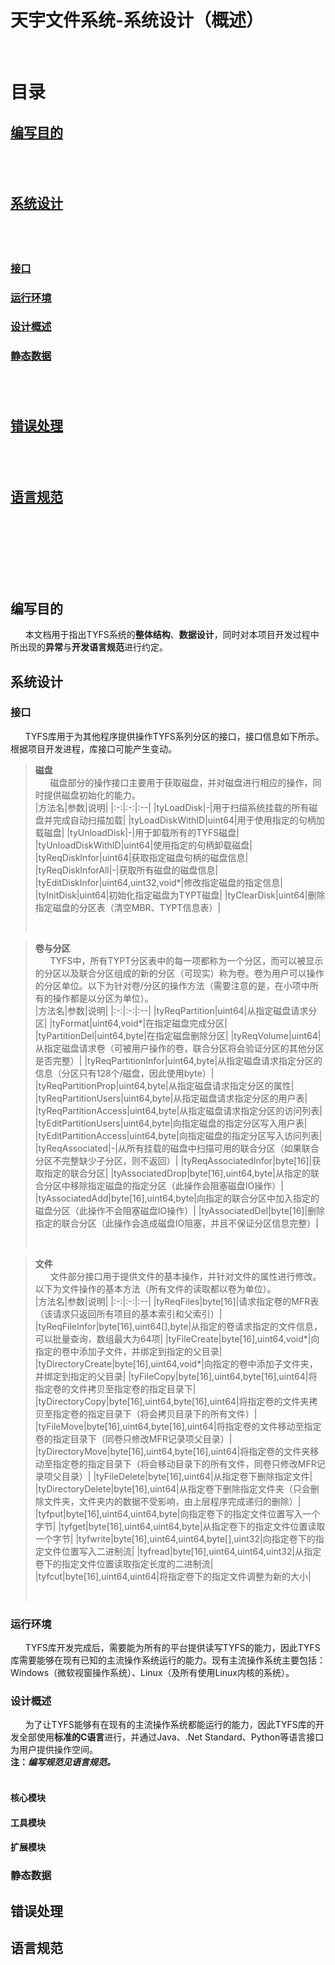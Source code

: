 # 天宇文件系统-系统设计（概述）

&nbsp;&nbsp;&nbsp;&nbsp;&nbsp;&nbsp;  

# 目录
## [编写目的](First)
## &nbsp;
## [系统设计](Second)
## &nbsp;
### [接口](Second-1)
### [运行环境](Second-2)
### [设计概述](Second-3)
### [静态数据](Second-4)
## &nbsp;
## [错误处理](Third)
## &nbsp;
## [语言规范](Forth)
&nbsp;  
&nbsp;  
&nbsp;  
&nbsp;  
&nbsp;  
&nbsp;
## <span id="First">编写目的</span>
&nbsp;&nbsp;&nbsp;&nbsp;&nbsp;&nbsp;本文档用于指出TYFS系统的**整体结构**、**数据设计**，同时对本项目开发过程中所出现的**异常**与**开发语言规范**进行约定。  

## <span id="Second">系统设计</span>
### <span id="Second-1">接口</span>
&nbsp;&nbsp;&nbsp;&nbsp;&nbsp;&nbsp;TYFS库用于为其他程序提供操作TYFS系列分区的接口，接口信息如下所示。根据项目开发进程，库接口可能产生变动。  
> **磁盘**  
&nbsp;&nbsp;&nbsp;&nbsp;&nbsp;&nbsp;磁盘部分的操作接口主要用于获取磁盘，并对磁盘进行相应的操作，同时提供磁盘初始化的能力。  
> |方法名|参数|说明|
> |:-:|:-:|:--|
> |tyLoadDisk|-|用于扫描系统挂载的所有磁盘并完成自动扫描加载|
> |tyLoadDiskWithID|uint64|用于使用指定的句柄加载磁盘|
> |tyUnloadDisk|-|用于卸载所有的TYFS磁盘|
> |tyUnloadDiskWithID|uint64|使用指定的句柄卸载磁盘|
> |tyReqDiskInfor|uint64|获取指定磁盘句柄的磁盘信息|
> |tyReqDiskInforAll|-|获取所有磁盘的磁盘信息|
> |tyEditDiskInfor|uint64,uint32,void*|修改指定磁盘的指定信息|
> |tyInitDisk|uint64|初始化指定磁盘为TYPT磁盘|
> |tyClearDisk|uint64|删除指定磁盘的分区表（清空MBR、TYPT信息表）|  
> 
> &nbsp;&nbsp;&nbsp;&nbsp;&nbsp;&nbsp;  

> **卷与分区**  
> &nbsp;&nbsp;&nbsp;&nbsp;&nbsp;&nbsp;TYFS中，所有TYPT分区表中的每一项都称为一个分区，而可以被显示的分区以及联合分区组成的新的分区（可现实）称为卷。卷为用户可以操作的分区单位。以下为针对卷/分区的操作方法（需要注意的是，在小项中所有的操作都是以分区为单位）。  
> |方法名|参数|说明|
> |:-:|:-:|:--|
> |tyReqPartition|uint64|从指定磁盘请求分区|
> |tyFormat|uint64,void*|在指定磁盘完成分区|
> |tyPartitionDel|uint64,byte|在指定磁盘删除分区|
> |tyReqVolume|uint64|从指定磁盘请求卷（可被用户操作的卷，联合分区将会验证分区的其他分区是否完整）|
> |tyReqPartitionInfor|uint64,byte|从指定磁盘请求指定分区的信息（分区只有128个/磁盘，因此使用byte）|
> |tyReqPartitionProp|uint64,byte|从指定磁盘请求指定分区的属性|
> |tyReqPartitionUsers|uint64,byte|从指定磁盘请求指定分区的用户表|
> |tyReqPartitionAccess|uint64,byte|从指定磁盘请求指定分区的访问列表|
> |tyEditPartitionUsers|uint64,byte|向指定磁盘的指定分区写入用户表|
> |tyEditPartitionAccess|uint64,byte|向指定磁盘的指定分区写入访问列表|
> |tyReqAssociated|-|从所有挂载的磁盘中扫描可用的联合分区（如果联合分区不完整缺少子分区，则不返回）|
> |tyReqAssociatedInfor|byte\[16\]|获取指定的联合分区|
> |tyAssociatedDrop|byte\[16\],uint64,byte|从指定的联合分区中移除指定磁盘的指定分区（此操作会阻塞磁盘IO操作）|
> |tyAssociatedAdd|byte\[16\],uint64,byte|向指定的联合分区中加入指定的磁盘分区（此操作不会阻塞磁盘IO操作）|
> |tyAssociatedDel|byte\[16\]|删除指定的联合分区（此操作会造成磁盘IO阻塞，并且不保证分区信息完整）|
> 
> &nbsp;&nbsp;&nbsp;&nbsp;&nbsp;&nbsp;  

> **文件**  
> &nbsp;&nbsp;&nbsp;&nbsp;&nbsp;&nbsp;文件部分接口用于提供文件的基本操作，并针对文件的属性进行修改。以下为文件操作的基本方法（所有文件的读取都以卷为单位）。  
> |方法名|参数|说明|
> |:-:|:-:|:--|
> |tyReqFiles|byte\[16\]|请求指定卷的MFR表（该请求只返回所有项目的基本索引和父索引）|
> |tyReqFileInfor|byte\[16\],uint64\[\],byte|从指定的卷请求指定的文件信息，可以批量查询，数组最大为64项|
> |tyFileCreate|byte\[16\],uint64,void*|向指定的卷中添加子文件，并绑定到指定的父目录|
> |tyDirectoryCreate|byte\[16\],uint64,void*|向指定的卷中添加子文件夹，并绑定到指定的父目录|
> |tyFileCopy|byte\[16\],uint64,byte\[16\],uint64|将指定卷的文件拷贝至指定卷的指定目录下|
> |tyDirectoryCopy|byte\[16\],uint64,byte\[16\],uint64|将指定卷的文件夹拷贝至指定卷的指定目录下（将会拷贝目录下的所有文件）|
> |tyFileMove|byte\[16\],uint64,byte\[16\],uint64|将指定卷的文件移动至指定卷的指定目录下（同卷只修改MFR记录项父目录）|
> |tyDirectoryMove|byte\[16\],uint64,byte\[16\],uint64|将指定卷的文件夹移动至指定卷的指定目录下（将会移动目录下的所有文件，同卷只修改MFR记录项父目录）|
> |tyFileDelete|byte\[16\],uint64|从指定卷下删除指定文件|
> |tyDirectoryDelete|byte\[16\],uint64|从指定卷下删除指定文件夹（只会删除文件夹，文件夹内的数据不受影响，由上层程序完成递归的删除）|
> |tyfput|byte\[16\],uint64,uint64,byte|向指定卷下的指定文件位置写入一个字节|
> |tyfget|byte\[16\],uint64,uint64,byte|从指定卷下的指定文件位置读取一个字节|
> |tyfwrite|byte\[16\],uint64,uint64,byte[],uint32|向指定卷下的指定文件位置写入二进制流|
> |tyfread|byte\[16\],uint64,uint64,uint32|从指定卷下的指定文件位置读取指定长度的二进制流|
> |tyfcut|byte\[16\],uint64,uint64|将指定卷下的指定文件调整为新的大小|
> 
> &nbsp;&nbsp;&nbsp;&nbsp;&nbsp;&nbsp;  

### <span id="Second-2">运行环境</span>
&nbsp;&nbsp;&nbsp;&nbsp;&nbsp;&nbsp;TYFS库开发完成后，需要能为所有的平台提供读写TYFS的能力，因此TYFS库需要能够在现有已知的主流操作系统运行的能力。现有主流操作系统主要包括：Windows（微软视窗操作系统）、Linux（及所有使用Linux内核的系统）。
### <span id="Second-3">设计概述</span>
&nbsp;&nbsp;&nbsp;&nbsp;&nbsp;&nbsp;为了让TYFS能够有在现有的主流操作系统都能运行的能力，因此TYFS库的开发全部使用**标准的C语言**进行，并通过Java、.Net Standard、Python等语言接口为用户提供操作空间。  
<b>注：***编写规范见<a harf="Forth">语言规范</a>。***</b>  
&nbsp;  
#### **核心模块**
#### **工具模块**
#### **扩展模块**

### <span id="Second-4">静态数据</span>

## <span id="Third">错误处理</span>


## <span id="Forth">语言规范</span>